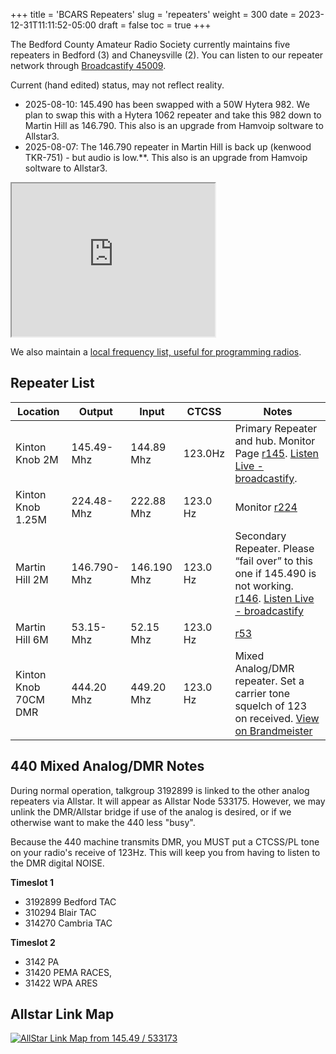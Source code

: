 +++
title = 'BCARS Repeaters'
slug = 'repeaters'
weight = 300
date = 2023-12-31T11:11:52-05:00
draft = false
toc = true
+++


The Bedford County Amateur Radio Society currently maintains five repeaters in Bedford (3) and Chaneysville (2). You can listen to our repeater network through [Broadcastify 45009](https://www.broadcastify.com/listen/feed/45009).  

Current (hand edited) status, may not reflect reality.

* 2025-08-10: 145.490 has been swapped with a 50W Hytera 982. We plan to swap this with a Hytera 1062 repeater and take this 982 down to Martin Hill as 146.790. This also is an upgrade from Hamvoip soltware to Allstar3.
* 2025-08-07: The 146.790 repeater in Martin Hill is back up (kenwood TKR-751) - but audio is low.**. This also is an upgrade from Hamvoip soltware to Allstar3.

<iframe width="325px" height="245px" src="https://api.broadcastify.com/embed/player/?key=ba5eab00-1d65-11f0-9e04-0e98d5b32039&feedId=45009&html5=1&stats=1">...</iframe>

We also maintain a [local frequency list, useful for programming radios](/resources/frequencies/).


## Repeater List

|  Location |  Output | Input | CTCSS | Notes|
|-----------|---------|-------|-------|------|
|  Kinton Knob 2M |  145.49- Mhz | 144.89 Mhz | 123.0Hz | Primary Repeater and hub. Monitor Page [r145](https://r145.bcars.org/supermon/link.php?nodes=533173,533170,533172,533171,533175). [Listen Live - broadcastify](https://www.broadcastify.com/listen/feed/45009). |
| Kinton Knob 1.25M |	224.48- Mhz 	| 222.88 Mhz |	123.0 Hz | 	Monitor [r224](https://r224.bcars.org/supermon/link.php?nodes=533172,533173,533170,533171)
|  Martin Hill 2M 	| 146.790- Mhz 	|146.190 Mhz |	123.0 Hz 	|Secondary Repeater. Please “fail over” to this one if 145.490 is not working. [r146](https://r146.bcars.org/supermon/link.php?nodes=533170,533173,533172,533171,533175). [Listen Live - broadcastify](https://www.broadcastify.com/listen/feed/45814)  |
|Martin Hill 6M 	|53.15- Mhz |	52.15 Mhz 	| 123.0 Hz  |	[r53](https://r53.bcars.org/supermon/link.php?nodes=533171,533173,533170,533172) |
| Kinton Knob 70CM DMR 	| 444.20 Mhz 	| 449.20 Mhz |	123.0 Hz |	Mixed Analog/DMR repeater. Set a carrier tone squelch of 123 on received. [View on Brandmeister](https://brandmeister.network/?page=device&id=313273) |


## 440 Mixed Analog/DMR Notes

During normal operation, talkgroup 3192899 is linked to the other analog repeaters via Allstar. It will appear as Allstar Node 533175. However, we may unlink the DMR/Allstar bridge if use of the analog is desired, or if we otherwise want to make the 440 less "busy".

Because the 440 machine transmits DMR, you MUST put a CTCSS/PL tone on your radio's receive of 123Hz. This
will keep you from having to listen to the DMR digital NOISE.

**Timeslot 1**

- 3192899 Bedford TAC
- 310294 Blair TAC
- 314270 Cambria TAC

**Timeslot 2**

- 3142 PA
- 31420 PEMA RACES,
- 31422 WPA ARES

## Allstar Link Map

[![AllStar Link Map from 145.49 / 533173](http://stats.allstarlink.org/stats/533173/networkMap "AllStar Link Map from 145.49 / 533173")](http://stats.allstarlink.org/nodeinfo.cgi?node=533173)


